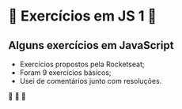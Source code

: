 # 📖 Exercícios em JS 1 📖
## Alguns exercícios em JavaScript
* Exercícios propostos pela Rocketseat;
* Foram 9 exercícios básicos;
* Usei de comentários junto com resoluções.

🚀 🚀 🚀
